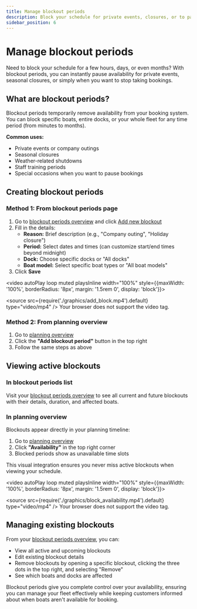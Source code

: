 ```yaml
---
title: Manage blockout periods
description: Block your schedule for private events, closures, or to pause availability
sidebar_position: 6
---
```


# Manage blockout periods

Need to block your schedule for a few hours, days, or even months? With blockout periods, you can instantly pause availability for private events, seasonal closures, or simply when you want to stop taking bookings.

## What are blockout periods?

Blockout periods temporarily remove availability from your booking system. You can block specific boats, entire docks, or your whole fleet for any time period (from minutes to months).

**Common uses:**

- Private events or company outings
- Seasonal closures
- Weather-related shutdowns
- Staff training periods
- Special occasions when you want to pause bookings

## Creating blockout periods

### Method 1: From blockout periods page

1. Go to [blockout periods overview](https://dashboard.letsbook.app/blocks) and click [Add new blockout](https://dashboard.letsbook.app/blocks/new)
2. Fill in the details:
    - **Reason:** Brief description (e.g., "Company outing", "Holiday closure")
    - **Period:** Select dates and times (can customize start/end times beyond midnight)
    - **Dock:** Choose specific docks or "All docks"
    - **Boat model:** Select specific boat types or "All boat models"
3. Click **Save**

<video autoPlay loop muted playsInline width="100%" style={{maxWidth: '100%', borderRadius: '8px', margin: '1.5rem 0', display: 'block'}}>

  <source src={require('./graphics/add_block.mp4').default} type="video/mp4" />
  Your browser does not support the video tag.
</video>

### Method 2: From planning overview

1. Go to [planning overview](https://dashboard.letsbook.app/planning)
2. Click the **"Add blockout period"** button in the top right
3. Follow the same steps as above

## Viewing active blockouts

### In blockout periods list

Visit your [blockout periods overview](https://dashboard.letsbook.app/blocks) to see all current and future blockouts with their details, duration, and affected boats.

### In planning overview

Blockouts appear directly in your planning timeline:

1. Go to [planning overview](https://dashboard.letsbook.app/planning)
2. Click **"Availability"** in the top right corner
3. Blocked periods show as unavailable time slots

This visual integration ensures you never miss active blockouts when viewing your schedule.

<video autoPlay loop muted playsInline width="100%" style={{maxWidth: '100%', borderRadius: '8px', margin: '1.5rem 0', display: 'block'}}>

  <source src={require('./graphics/block_availability.mp4').default} type="video/mp4" />
  Your browser does not support the video tag.
</video>

## Managing existing blockouts

From your [blockout periods overview](https://dashboard.letsbook.app/blocks), you can:

- View all active and upcoming blockouts
- Edit existing blockout details
- Remove blockouts by opening a specific blockout, clicking the three dots in the top right, and selecting "Remove"
- See which boats and docks are affected

Blockout periods give you complete control over your availability, ensuring you can manage your fleet effectively while keeping customers informed about when boats aren't available for booking.
